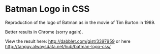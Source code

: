 Batman Logo in CSS
==================
Reproduction of the logo of Batman as in the movie of Tim Burton in 1989.

Better results in Chrome (sorry again).

View the result here: http://dabblet.com/gist/3397959 or here http://tanguy.alwaysdata.net/hub/batman-logo-css/

